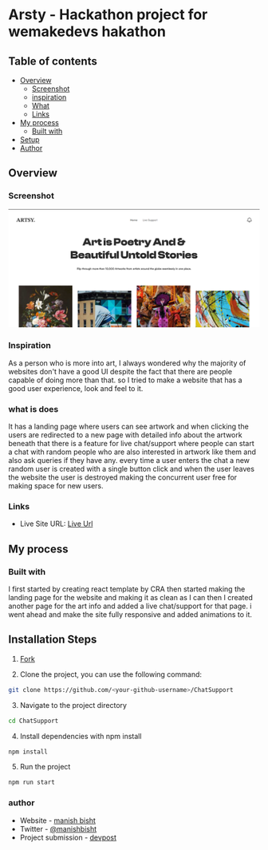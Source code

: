 # Arsty - Hackathon project for wemakedevs hakathon

## Table of contents

- [Overview](#overview)
  - [Screenshot](#screenshot)
  - [inspiration](#inspiration)
  - [What](#what-is-does)
  - [Links](#links)
- [My process](#my-process)
  - [Built with](#built-with)
- [Setup](#installation-steps)
- [Author](#author)

## Overview

### Screenshot

![](./showcase/1.png)

### Inspiration

As a person who is more into art, I always wondered why the majority of websites don't have a good UI despite the fact that there are people capable of doing more than that. so I tried to make a website that has a good user experience, look and feel to it.

### what is does

It has a landing page where users can see artwork and when clicking the users are redirected to a new page with detailed info about the artwork beneath that there is a feature for live chat/support where people can start a chat with random people who are also interested in artwork like them and also ask queries if they have any. every time a user enters the chat a new random user is created with a single button click and when the user leaves the website the user is destroyed making the concurrent user free for making space for new users.

### Links

- Live Site URL: [Live Url](https://make-url-small.netlify.app/)

## My process

### Built with

I first started by creating react template by CRA then started making the landing page for the website and making it as clean as I can then I created another page for the art info and added a live chat/support for that page. i went ahead and make the site fully responsive and added animations to it.

## Installation Steps

1. [Fork](https://github.com/ManishBisht777/ChatSupport)

2. Clone the project, you can use the following command:

```bash
git clone https://github.com/<your-github-username>/ChatSupport
```

3. Navigate to the project directory

```bash
cd ChatSupport
```

4. Install dependencies with npm install

```bash
npm install
```

5. Run the project

```bash
npm run start
```

### author

- Website - [manish bisht](https://bisht-dev.netlify.app/)
- Twitter - [@manishbisht](https://twitter.com/manishbisht9711)
- Project submission - [devpost](https://devpost.com/software/artsy-04eoct?ref_content=my-projects-tab&ref_feature=my_projects)
